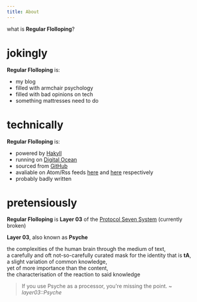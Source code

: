 ```yaml
---
title: About
---
```


what is **Regular Flolloping**?  

# jokingly
**Regular Flolloping** is:

* my blog
* filled with armchair psychology
* filled with bad opinions on tech
* something mattresses need to do

# technically
**Regular Flolloping** is:

* powered by [Hakyll](https://jaspervdj.be/hakyll/)
* running on [Digital Ocean](https://www.digitalocean.com/)
* sourced from [GitHub](https://github.com/techieAgnostic/rf)
* avaliable on Atom/Rss feeds [here](/atom.xml) and [here](/rss.xml) respectively
* probably badly written

# pretensiously
**Regular Flolloping** is **Layer 03** of the [Protocol Seven System](https://p7.co.nz) (currently broken)

**Layer 03**, also known as **Psyche**

the complexities of the human brain through the medium of text,  
a carefully and oft not-so-carefully curated mask for the identity that is **tA**,  
a slight variation of common knowledge,  
yet of more importance than the content,  
the characterisation of the reaction to said knowledge

> If you use Psyche as a processor, you're missing the point. ~ *layer03::Psyche*
